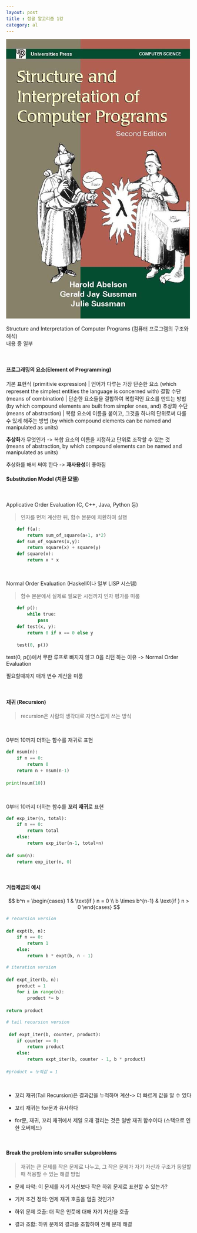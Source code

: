 ```yaml
---
layout: post
title : 정글 알고리즘 1강
category: al
---
```


![Structure and Interpretation of Computer Programs](assets/images/ad/SICP.jpg)

Structure and Interpretation of Computer Programs (컴퓨터 프로그램의 구조와 해석)   
내용 중 일부

&nbsp;

#### 프로그래밍의 요소(Element of Programming)

기본 표현식 (primitivie expression) | 언어가 다루는 가장 단순한 요소 (which represent the simplest entities the language is concerned with)
결합 수단 (means of combination) | 단순한 요소들을 결합하여 복합적인 요소를 만드는 방법 (by which compound elements are built from simpler ones, and)
추상화 수단 (means of abstraction) | 복합 요소에 이름을 붙이고, 그것을 하나의 단위로써 다룰 수 있게 해주는 방법 (by which compound elements can be named and manipulated as units)

**추상화**가 무엇인가 -> 복합 요소의 이름을 지정하고 단위로 조작할 수 있는 것   
(means of abstraction, by which compound elements can be named and manipulated as units)

추상화를 해서 써야 한다 -> **재사용성**이 좋아짐

#### Substitution Model (치환 모델)

&nbsp;

Applicative Order Evaluation (C, C++, Java, Python 등)
> 인자를 먼저 계산한 뒤, 함수 본문에 치환하여 실행

```python
    def f(a):
        return sum_of_square(a+1, a*2)
    def sum_of_squares(x,y):
        return square(x) + square(y)
    def square(x):
        return x * x
```
&nbsp;

Normal Order Evaluation (Haskell이나 일부 LISP 시스템)
> 함수 본문에서 실제로 필요한 시점까지 인자 평가를 미룸

```python
    def p():
        while true:
            pass
    def test(x, y):
        return 0 if x == 0 else y 

    test(0, p())
```

test(0, p())에서 무한 루프로 빠지지 않고 0을 리턴 하는 이유 -> Normal Order Evaluation  

필요할때까지 매개 변수 계산을 미룸

&nbsp;

#### 재귀 (Recursion)

> recursion은 사람의 생각대로 자연스럽게 쓰는 방식

&nbsp;

0부터 10까지 더하는 함수를 재귀로 표현

```python
def nsum(n):
    if n == 0:
        return 0
    return n + nsum(n-1)

print(nsum(10))
```

&nbsp;

0부터 10까지 더하는 함수를 **꼬리 재귀**로 표현

```python
def exp_iter(n, total):
    if n == 0:
        return total
    else:
        return exp_iter(n-1, total+n)
    
def sum(n):
    return exp_iter(n, 0)
```

&nbsp;

#### 거듭제곱의 예시

$$
b^n =
\begin{cases}
1 & \text{if } n = 0 \\
b \times b^{n-1} & \text{if } n > 0
\end{cases}
$$

```python
# recursion version

def expt(b, n):
    if n == 0:
        return 1
    else:
        return b * expt(b, n - 1)
```

```python
# iteration version

def expt_iter(b, n):
    product = 1
    for i in range(n):
        product *= b
    
return product
```

```python
# tail recursion version

 def expt_iter(b, counter, product):
    if counter == 0:
        return product
    else:
        return expt_iter(b, counter - 1, b * product)

#product = 누적값 = 1
```

&nbsp;

- 꼬리 재귀(Tail Recursion)은 결과값을 누적하며 계산-> 더 빠르게 값을 알 수 있다

- 꼬리 재귀는 for문과 유사하다

- for문, 재귀, 꼬리 재귀에서 제일 오래 걸리는 것은 일반 재귀 함수이다 (스택으로 인한 오버헤드)

&nbsp;

#### Break the problem into smaller subproblems

> 재귀는 큰 문제를 작은 문제로 나누고, 그 작은 문제가 자기 자신과 구조가 동일할 때 적용할 수 
있는 해결 방법

- 문제 파악: 이 문제를 자기 자신보다 작은 하위 문제로 표현할 수 있는가?

- 기저 조건 정의: 언제 재귀 호출을 멈출 것인가?

- 하위 문제 호출: 더 작은 인풋에 대해 자기 자신을 호출

- 결과 조합: 하위 문제의 결과를 조합하여 전체 문제 해결